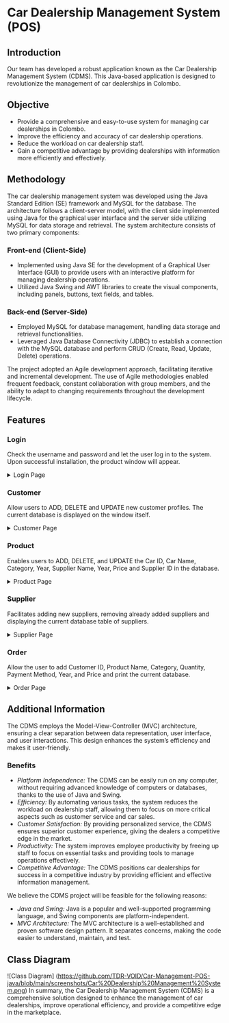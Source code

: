 # Car Dealership Management System (POS)

## Introduction
Our team has developed a robust application known as the Car Dealership Management System (CDMS). This Java-based application is designed to revolutionize the management of car dealerships in Colombo.


## Objective
- Provide a comprehensive and easy-to-use system for managing car dealerships in Colombo.
- Improve the efficiency and accuracy of car dealership operations.
- Reduce the workload on car dealership staff.
- Gain a competitive advantage by providing dealerships with information more efficiently and effectively.

## Methodology
The car dealership management system was developed using the Java Standard Edition (SE) framework and MySQL for the database. The architecture follows a client-server model, with the client side implemented using Java for the graphical user interface and the server side utilizing MySQL for data storage and retrieval. The system architecture consists of two primary components:

### Front-end (Client-Side)
- Implemented using Java SE for the development of a Graphical User Interface (GUI) to provide users with an interactive platform for managing dealership operations.
- Utilized Java Swing and AWT libraries to create the visual components, including panels, buttons, text fields, and tables.

### Back-end (Server-Side)
- Employed MySQL for database management, handling data storage and retrieval functionalities.
- Leveraged Java Database Connectivity (JDBC) to establish a connection with the MySQL database and perform CRUD (Create, Read, Update, Delete) operations.
  
The project adopted an Agile development approach, facilitating iterative and incremental development. The use of Agile methodologies enabled frequent feedback, constant collaboration with group members, and the ability to adapt to changing requirements throughout the development lifecycle.


## Features

### Login
Check the username and password and let the user log in to the system. Upon successful installation, the product window will appear.

<details>
<summary>Login Page</summary>
<img src="screenshots/Log in.png" alt = "Login Page" width ="300"/>
</details>

### Customer
Allow users to ADD, DELETE and UPDATE new customer profiles. The current database is displayed on the window itself.
<details>
<summary>Customer Page</summary>
<img src="screenshots/Customer.png" alt = "Customer Page" width ="300"/>
</details>

### Product 
Enables users to ADD, DELETE, and UPDATE the Car ID, Car Name, Category, Year, Supplier Name, Year, Price and Supplier ID in the database.
<details>
<summary>Product Page</summary>
<img src="screenshots/Product.png" alt = "Product Page" width ="300"/>
</details>

### Supplier
Facilitates adding new suppliers, removing already added suppliers and displaying the current database table of suppliers.
<details>
<summary>Supplier Page</summary>
<img src="screenshots/Supplier.png" alt = "Supplier Page" width ="300"/>
</details>

### Order
Allow the user to add Customer ID, Product Name, Category, Quantity, Payment Method, Year, and Price and print the current database.
<details>
<summary>Order Page</summary>
<img src="screenshots/Order.png" alt = "Order Page" width ="300"/>
</details>



## Additional Information

The CDMS employs the Model-View-Controller (MVC) architecture, ensuring a clear separation between data representation, user interface, and user interactions. This design enhances the system’s efficiency and makes it user-friendly.

### Benefits

- *Platform Independence:* The CDMS can be easily run on any computer, without requiring advanced knowledge of computers or databases, thanks to the use of Java and Swing.
- *Efficiency:* By automating various tasks, the system reduces the workload on dealership staff, allowing them to focus on more critical aspects such as customer service and car sales.
- *Customer Satisfaction:* By providing personalized service, the CDMS ensures superior customer experience, giving the dealers a competitive edge in the market.
- *Productivity:* The system improves employee productivity by freeing up staff to focus on essential tasks and providing tools to manage operations effectively.
- *Competitive Advantage:* The CDMS positions car dealerships for success in a competitive industry by providing efficient and effective information management.

We believe the CDMS project will be feasible for the following reasons:

- *Java and Swing:* Java is a popular and well-supported programming language, and Swing components are platform-independent.
- *MVC Architecture:* The MVC architecture is a well-established and proven software design pattern. It separates concerns, making the code easier to understand, maintain, and test.

## Class Diagram

![Class Diagram] (https://github.com/TDR-VOID/Car-Management-POS-java/blob/main/screenshots/Car%20Dealership%20Management%20System.png)
In summary, the Car Dealership Management System (CDMS) is a comprehensive solution designed to enhance the management of car dealerships, improve operational efficiency, and provide a competitive edge in the marketplace.
